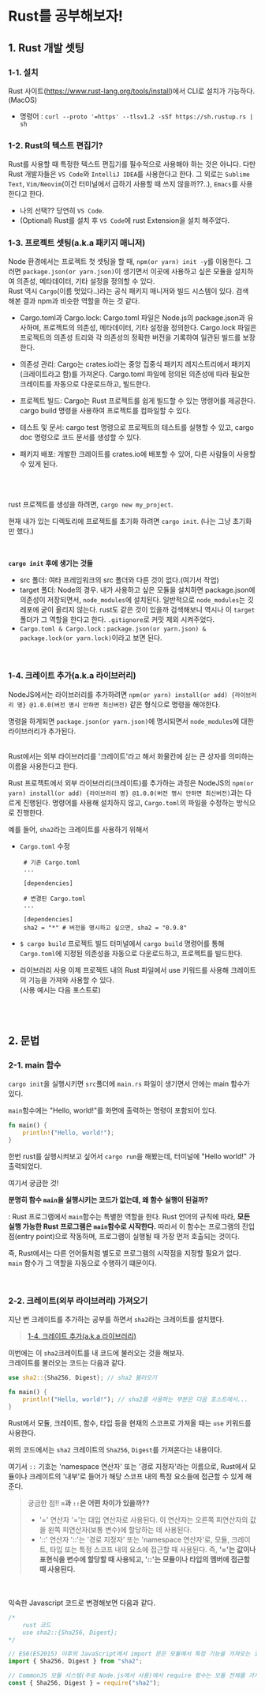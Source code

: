 # Rust를 공부해보자!

## 1. Rust 개발 셋팅

### 1-1. 설치

Rust 사이트(https://www.rust-lang.org/tools/install)에서 CLI로 설치가 가능하다.(MacOS)

- 명령어 : `curl --proto '=https' --tlsv1.2 -sSf https://sh.rustup.rs | sh`

### 1-2. Rust의 텍스트 편집기?

Rust를 사용할 때 특정한 텍스트 편집기를 필수적으로 사용해야 하는 것은 아니다. 다만 Rust 개발자들은 `VS Code`와 `IntelliJ IDEA`를 사용한다고 한다. 그 외로는 `Sublime Text`, `Vim/Neovim`(이건 터미널에서 급하기 사용할 때 쓰지 않을까??..), `Emacs`를 사용한다고 한다.

- 나의 선택?? 당연히 `VS Code`.
- (Optional) Rust를 설치 후 `VS Code`에 rust Extension을 설치 해주었다.

### 1-3. 프로젝트 셋팅(a.k.a 패키지 매니저)

Node 환경에서는 프로젝트 첫 셋팅을 할 때, `npm(or yarn) init -y`를 이용한다. 그러면 `package.json(or yarn.json)`이 생기면서 이곳에 사용하고 싶은 모듈을 설치하여 의존성, 메타데이터, 기타 설정을 정의할 수 있다.
<br />
Rust 역시 `Cargo`(이름 멋있다..)라는 공식 패키지 매니저와 빌드 시스템이 있다. 검색 해본 결과 npm과 비슷한 역할을 하는 것 같다.

- Cargo.toml과 Cargo.lock: Cargo.toml 파일은 Node.js의 package.json과 유사하며, 프로젝트의 의존성, 메타데이터, 기타 설정을 정의한다. Cargo.lock 파일은 프로젝트의 의존성 트리와 각 의존성의 정확한 버전을 기록하여 일관된 빌드를 보장한다.

- 의존성 관리: Cargo는 crates.io라는 중앙 집중식 패키지 레지스트리에서 패키지(크레이트라고 함)를 가져온다. Cargo.toml 파일에 정의된 의존성에 따라 필요한 크레이트를 자동으로 다운로드하고, 빌드한다.

- 프로젝트 빌드: Cargo는 Rust 프로젝트를 쉽게 빌드할 수 있는 명령어를 제공한다. cargo build 명령을 사용하여 프로젝트를 컴파일할 수 있다.

- 테스트 및 문서: cargo test 명령으로 프로젝트의 테스트를 실행할 수 있고, cargo doc 명령으로 코드 문서를 생성할 수 있다.

- 패키지 배포: 개발한 크레이트를 crates.io에 배포할 수 있어, 다른 사람들이 사용할 수 있게 된다.

<br />
<br />

rust 프로젝트를 생성을 하려면, `cargo new my_project`.
<br />

현재 내가 있는 디렉토리에 프로젝트를 초기화 하려면 `cargo init`. (나는 그냥 초기화만 했다.)

<br />

**`cargo init` 후에 생기는 것들**

- src 폴더: 여타 프레임워크의 src 폴더와 다른 것이 없다.(여기서 작업)
- target 폴더: Node의 경우. 내가 사용하고 싶은 모듈을 설치하면 package.json에 의존성이 저장되면서, `node_modules`에 설치된다. 일반적으로 `node_modules`는 깃 레포에 굳이 올리지 않는다. rust도 같은 것이 있을까 검색해보니 역시나 이 `target` 폴더가 그 역할을 한다고 한다. `.gitignore`로 커밋 제외 시켜주었다.
- `Cargo.toml & Cargo.lock` : `package.json(or yarn.json) & package.lock(or yarn.lock)`이라고 보면 된다.

<br />

### 1-4. 크레이트 추가(a.k.a 라이브러리)

NodeJS에서는 라이브러리를 추가하려면 `npm(or yarn) install(or add) {라이브러리 명} @1.0.0(버전 명시 안하면 최신버전)` 같은 형식으로 명령을 해야한다.
<br />

명령을 하게되면 `package.json(or yarn.json)`에 명시되면서 `node_modules`에 대한 라이브러리가 추가된다.
<br />
<br />

Rust에서는 외부 라이브러리를 '크레이트'라고 해서 화물칸에 싣는 큰 상자를 의미하는 이름을 사용한다고 한다.
<br />

Rust 프로젝트에서 외부 라이브러리(크레이트)를 추가하는 과정은 NodeJS의 `npm(or yarn) install(or add) {라이브러리 명} @1.0.0(버전 명시 안하면 최신버전)`과는 다르게 진행된다. 명령어를 사용해 설치하지 않고, `Cargo.toml`의 파일을 수정하는 방식으로 진행한다.
<br />

예를 들어, `sha2`라는 크레이트를 사용하기 위해서

- `Cargo.toml` 수정

  ```
   # 기존 Cargo.toml
   ...

   [dependencies]

   # 변경된 Cargo.toml
   ...

   [dependencies]
   sha2 = "*" # 버전을 명시하고 싶으면, sha2 = "0.9.8"

  ```

- `$ cargo build` 프로젝트 빌드
  터미널에서 `cargo build` 명령어를 통해 `Cargo.toml`에 지정된 의존성을 자동으로 다운로드하고, 프로젝트를 빌드한다.
- 라이브러리 사용
  이제 프로젝트 내의 Rust 파일에서 use 키워드를 사용해 크레이트의 기능을 가져와 사용할 수 있다.
  <br />
  (사용 예시는 다음 포스트로)

<br />
<br />

## 2. 문법

### 2-1. main 함수

`cargo init`을 실행시키면 `src`폴더에 `main.rs` 파일이 생기면서 안에는 main 함수가 있다.
<br />

`main`함수에는 "Hello, world!"를 화면에 출력하는 명령이 포함되어 있다.

```rust
fn main() {
    println!("Hello, world!");
}
```

한번 rust를 실행시켜보고 싶어서 `cargo run`을 해봤는데, 터미널에 "Hello world!" 가 출력되었다.
<br />

여기서 궁금한 것!
<br />

**분명히 함수 `main`을 실행시키는 코드가 없는데, 왜 함수 실행이 된걸까?**
<br />

: Rust 프로그램에서 `main`함수는 특별한 역할을 한다. Rust 언어의 규칙에 따라, **모든 실행 가능한 Rust 프로그램은 `main`함수로 시작한다.** 따라서 이 함수는 프로그램의 진입점(entry point)으로 작동하며, 프로그램이 실행될 때 가장 먼저 호출되는 것이다.
<br />

즉, Rust에서는 다른 언어들처럼 별도로 프로그램의 시작점을 지정할 필요가 없다. `main` 함수가 그 역할을 자동으로 수행하기 떄문이다.

<br />

### 2-2. 크레이트(외부 라이브러리) 가져오기

지난 번 크레이트를 추가하는 공부를 하면서 `sha2`라는 크레이트를 설치했다.

> [1-4. 크레이트 추가(a.k.a 라이브러리)](#1-4-크레이트-추가aka-라이브러리)

이번에는 이 `sha2`크레이트를 내 코드에 불러오는 것을 해보자.
<br />
크레이트를 불러오는 코드는 다음과 같다.

```rust
use sha2::{Sha256, Digest}; // sha2 불러오기

fn main() {
    println!("Hello, world!"); // sha2를 사용하는 부분은 다음 포스트에서...
}
```

Rust에서 모듈, 크레이트, 함수, 타입 등을 현재의 스코프로 가져올 때는 `use` 키워드를 사용한다.
<br />

위의 코드에서는 `sha2` 크레이트의 `Sha256`, `Digest`를 가져온다는 내용이다.
<br />

여기서 `::` 기호는 'namespace 연산자' 또는 '경로 지정자'라는 이름으로, Rust에서 모듈이나 크레이트의 '내부'로 들어가 해당 스코프 내의 특정 요소들에 접근할 수 있게 해준다.

> 궁금한 점!! **`=`과 `::`은 어떤 차이가 있을까??**
>
> - '=' 연산자
>   '='는 대입 연산자로 사용된다. 이 연산자는 오른쪽 피연산자의 값을 왼쪽 피연산자(보통 변수)에 할당하는 데 사용된다.
> - '::' 연산자
>   '::'는 '경로 지정자' 또는 'namespace 연산자'로, 모듈, 크레이트, 타입 또는 특정 스코프 내의 요소에 접근할 때 사용된다.
>   즉, **'='는 값이나 표현식을 변수에 할당할 때 사용되고, '::'는 모듈이나 타입의 멤버에 접근할 때 사용된다.**

<br />

<br />
익숙한 Javascript 코드로 변경해보면 다음과 같다.

```js
/*
    rust 코드
    use sha2::{Sha256, Digest};
*/

// ES6(ES2015) 이후의 JavaScript에서 import 문은 모듈에서 특정 기능을 가져오는 코드
import { Sha256, Digest } from "sha2";

// CommonJS 모듈 시스템(주로 Node.js에서 사용)에서 require 함수는 모듈 전체를 가져오거나 모듈의 특정 부분을 추출하는 데 사용되는 코드
const { Sha256, Digest } = require("sha2");
```
